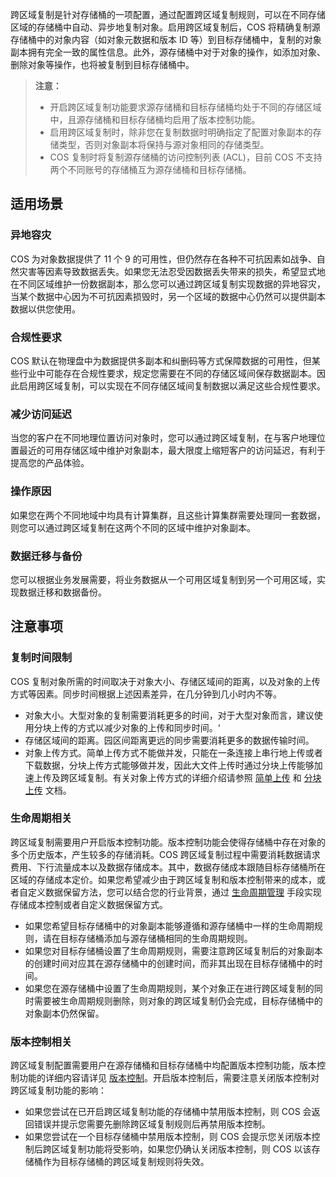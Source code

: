 跨区域复制是针对存储桶的一项配置，通过配置跨区域复制规则，可以在不同存储区域的存储桶中自动、异步地复制对象。启用跨区域复制后，COS 将精确复制源存储桶中的对象内容（如对象元数据和版本 ID 等）到目标存储桶中，复制的对象副本拥有完全一致的属性信息。此外，源存储桶中对于对象的操作，如添加对象、删除对象等操作，也将被复制到目标存储桶中。

>**注意：**
>- 开启跨区域复制功能要求源存储桶和目标存储桶均处于不同的存储区域中，且源存储桶和目标存储桶均启用了版本控制功能。
>- 启用跨区域复制时，除非您在复制数据时明确指定了配置对象副本的存储类型，否则对象副本将保持与源对象相同的存储类型。
>- COS 复制时将复制源存储桶的访问控制列表 (ACL)，目前 COS 不支持两个不同账号的存储桶互为源存储桶和目标存储桶。

## 适用场景
### 异地容灾
COS 为对象数据提供了 11 个 9 的可用性，但仍然存在各种不可抗因素如战争、自然灾害等因素导致数据丢失。如果您无法忍受因数据丢失带来的损失，希望显式地在不同区域维护一份数据副本，那么您可以通过跨区域复制实现数据的异地容灾，当某个数据中心因为不可抗因素损毁时，另一个区域的数据中心仍然可以提供副本数据以供您使用。 

### 合规性要求
COS 默认在物理盘中为数据提供多副本和纠删码等方式保障数据的可用性，但某些行业中可能存在合规性要求，规定您需要在不同的存储区域间保存数据副本。因此启用跨区域复制，可以实现在不同存储区域间复制数据以满足这些合规性要求。

### 减少访问延迟
当您的客户在不同地理位置访问对象时，您可以通过跨区域复制，在与客户地理位置最近的可用存储区域中维护对象副本，最大限度上缩短客户的访问延迟，有利于提高您的产品体验。

### 操作原因
如果您在两个不同地域中均具有计算集群，且这些计算集群需要处理同一套数据，则您可以通过跨区域复制在这两个不同的区域中维护对象副本。

### 数据迁移与备份
您可以根据业务发展需要，将业务数据从一个可用区域复制到另一个可用区域，实现数据迁移和数据备份。

## 注意事项
### 复制时间限制
COS 复制对象所需的时间取决于对象大小、存储区域间的距离，以及对象的上传方式等因素。同步时间根据上述因素差异，在几分钟到几小时内不等。
- 对象大小。大型对象的复制需要消耗更多的时间，对于大型对象而言，建议使用分块上传的方式以减少对象的上传和同步时间。‘
- 存储区域间的距离。园区间距离更远的同步需要消耗更多的数据传输时间。
- 对象上传方式。简单上传方式不能做并发，只能在一条连接上串行地上传或者下载数据，分块上传方式能够做并发，因此大文件上传时通过分块上传能够加速上传及跨区域复制。有关对象上传方式的详细介绍请参照 [简单上传](https://cloud.tencent.com/document/product/436/14113) 和 [分块上传](https://cloud.tencent.com/document/product/436/14112) 文档。

### 生命周期相关
跨区域复制需要用户开启版本控制功能。版本控制功能会使得存储桶中存在对象的多个历史版本，产生较多的存储消耗。COS 跨区域复制过程中需要消耗数据请求费用、下行流量成本以及数据存储成本。其中，数据存储成本跟随目标存储桶所在区域的存储成本定价。如果您希望减少由于跨区域复制和版本控制带来的成本，或者自定义数据保留方法，您可以结合您的行业背景，通过 [生命周期管理](https://cloud.tencent.com/document/product/436/17028) 手段实现存储成本控制或者自定义数据保留方式。
- 如果您希望目标存储桶中的对象副本能够遵循和源存储桶中一样的生命周期规则，请在目标存储桶添加与源存储桶相同的生命周期规则。
- 如果您对目标存储桶设置了生命周期规则，需要注意跨区域复制后的对象副本的创建时间对应其在源存储桶中的创建时间，而非其出现在目标存储桶中的时间。
- 如果您在源存储桶中设置了生命周期规则，某个对象正在进行跨区域复制的同时需要被生命周期规则删除，则对象的跨区域复制仍会完成，目标存储桶中的对象副本仍然保留。

### 版本控制相关
跨区域复制配置需要用户在源存储桶和目标存储桶中均配置版本控制功能，版本控制功能的详细内容请详见 [版本控制](https://cloud.tencent.com/document/product/***/****)。开启版本控制后，需要注意关闭版本控制对跨区域复制功能的影响：
- 如果您尝试在已开启跨区域复制功能的存储桶中禁用版本控制，则 COS 会返回错误并提示您需要先删除跨区域复制规则后再禁用版本控制。
- 如果您尝试在一个目标存储桶中禁用版本控制，则 COS 会提示您关闭版本控制后跨区域复制功能将受影响，如果您仍确认关闭版本控制，则 COS 以该存储桶作为目标存储桶的跨区域复制规则将失效。
